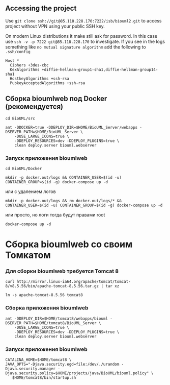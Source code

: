 ## Accessing the project

Use `git clone ssh://git@85.118.228.170:7222/isb/biouml2.git` to access project without VPN
using your public SSH key.

On modern Linux distributions it make still ask for password. In this case use `ssh -v -p 7222 git@85.118.228.170` to investigate. If you see in the logs something like
`no mutual signature algorithm` add the following to `.ssh/config`

```
Host *
  Ciphers +3des-cbc
  KexAlgorithms +diffie-hellman-group1-sha1,diffie-hellman-group14-sha1
  HostkeyAlgorithms +ssh-rsa
  PubkeyAcceptedAlgorithms +ssh-rsa
```


## Сборка bioumlweb под Docker (рекомендуется)

```
cd BioUML/src

ant -DDOCKER=true -DDEPLOY_DIR=$HOME/BioUML_Server/webapps -DSERVER_PATH=$HOME/BioUML_Server \
    -DUSE_LARGE_ICONS=true \
    -DDEPLOY_RESOURCES=dev -DDEPLOY_PLUGINS=true \
    clean deploy.server biouml.webserver
```
### **Запуск приложения bioumlweb**

```
cd BioUML/Docker

mkdir -p docker.out/logs && CONTAINER_USER=$(id -u) CONTAINER_GROUP=$(id -g) docker-compose up -d
```

или с удалением логов

```
mkdir -p docker.out/logs && rm docker.out/logs/* && CONTAINER_USER=$(id -u) CONTAINER_GROUP=$(id -g) docker-compose up -d
```

или просто, но логи тогда будут правами root

```
docker-compose up -d
```

# Сборка bioumlweb со своим Томкатом

### **Для сборки bioumlweb требуется Tomcat 8**

```
curl http://mirror.linux-ia64.org/apache/tomcat/tomcat-8/v8.5.56/bin/apache-tomcat-8.5.56.tar.gz | tar xz

ln -s apache-tomcat-8.5.56 tomcat8
```

### **Сборка приложения bioumlweb**

```
ant -DDEPLOY_DIR=$HOME/tomcat8/webapps/biouml -DSERVER_PATH=$HOME/tomcat8/BioUML_Server \
    -DUSE_LARGE_ICONS=true \
    -DDEPLOY_RESOURCES=dev -DDEPLOY_PLUGINS=true \
    clean deploy.server biouml.webserver
```

### **Запуск приложения bioumlweb**

```
CATALINA_HOME=$HOME/tomcat8 \
JAVA_OPTS="-Djava.security.egd=file:/dev/./urandom -Djava.security.manager -Djava.security.policy=$HOME/projects/java/BioUML/biouml.policy" \
   $HOME/tomcat8/bin/startup.sh
```